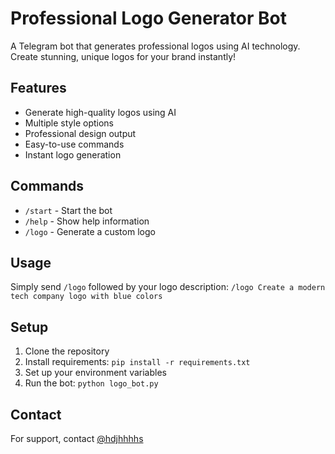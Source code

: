 # Professional Logo Generator Bot

A Telegram bot that generates professional logos using AI technology. Create stunning, unique logos for your brand instantly!

## Features

- Generate high-quality logos using AI
- Multiple style options
- Professional design output
- Easy-to-use commands
- Instant logo generation

## Commands

- `/start` - Start the bot
- `/help` - Show help information
- `/logo` - Generate a custom logo

## Usage

Simply send `/logo` followed by your logo description:
```/logo Create a modern tech company logo with blue colors```

## Setup

1. Clone the repository
2. Install requirements: `pip install -r requirements.txt`
3. Set up your environment variables
4. Run the bot: `python logo_bot.py`

## Contact

For support, contact [@hdjhhhhs](https://t.me/hdjhhhhs)